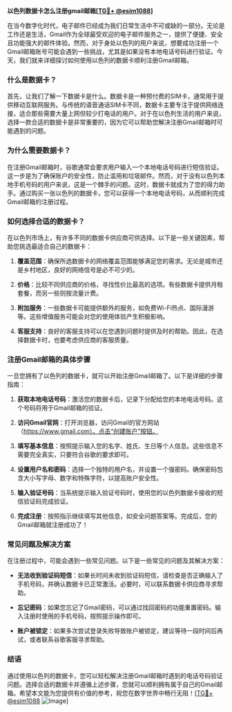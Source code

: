 **以色列数据卡怎么注册gmail邮箱[[TG💪+ @esim1088](https://t.me/s/esim1088)]**

在当今数字化时代，电子邮件已经成为我们日常生活中不可或缺的一部分。无论是工作还是生活，Gmail作为全球最受欢迎的电子邮件服务之一，提供了便捷、安全且功能强大的邮件体验。然而，对于身处以色列的用户来说，想要成功注册一个Gmail邮箱账号可能会遇到一些挑战，尤其是如果没有本地电话号码进行验证。今天，我们就来详细探讨如何使用以色列的数据卡顺利注册Gmail邮箱。

### 什么是数据卡？

首先，让我们了解一下数据卡是什么。数据卡是一种预付费的SIM卡，通常用于提供移动互联网服务。与传统的语音通话SIM卡不同，数据卡主要专注于提供网络连接，适合那些需要大量上网但较少打电话的用户。对于在以色列生活的用户来说，选择一款合适的数据卡是非常重要的，因为它可以帮助您解决注册Gmail邮箱时可能遇到的问题。

### 为什么需要数据卡？

在注册Gmail邮箱时，谷歌通常会要求用户输入一个本地电话号码进行短信验证。这一步是为了确保账户的安全性，防止滥用和垃圾邮件。然而，对于没有以色列本地手机号码的用户来说，这是一个棘手的问题。这时，数据卡就成为了您的得力助手。通过购买一张以色列的数据卡，您可以获得一个本地电话号码，从而顺利完成Gmail邮箱的注册过程。

### 如何选择合适的数据卡？

在以色列市场上，有许多不同的数据卡供应商可供选择。以下是一些关键因素，帮助您挑选最适合自己的数据卡：

1. **覆盖范围**：确保所选数据卡的网络覆盖范围能够满足您的需求。无论是城市还是乡村地区，良好的网络信号是必不可少的。
   
2. **价格**：比较不同供应商的价格，寻找性价比最高的选项。有些数据卡提供月租套餐，而另一些则按流量计费。

3. **附加服务**：一些数据卡可能提供额外的服务，如免费Wi-Fi热点、国际漫游等。这些增值服务可能会对您的使用体验产生积极影响。

4. **客服支持**：良好的客服支持可以在您遇到问题时提供及时的帮助。因此，在选择数据卡时，也要考虑供应商的客服质量。

### 注册Gmail邮箱的具体步骤

一旦您拥有了以色列的数据卡，就可以开始注册Gmail邮箱了。以下是详细的步骤指南：

1. **获取本地电话号码**：激活您的数据卡后，记录下分配给您的本地电话号码。这个号码将用于Gmail邮箱的验证。

2. **访问Gmail官网**：打开浏览器，访问Gmail的官方网站（https://www.gmail.com）。点击“创建账户”按钮。

3. **填写基本信息**：按照提示输入您的名字、姓氏、生日等个人信息。这些信息不需要完全真实，只要符合谷歌的要求即可。

4. **设置用户名和密码**：选择一个独特的用户名，并设置一个强密码。确保密码包含大小写字母、数字和特殊字符，以提高账户安全性。

5. **输入验证号码**：当系统提示输入验证号码时，使用您的以色列数据卡接收的短信验证码完成验证。

6. **完成注册**：按照指示继续填写其他信息，如安全问题答案等。完成后，您的Gmail邮箱就注册成功了！

### 常见问题及解决方案

在注册过程中，可能会遇到一些常见问题。以下是一些常见的问题及其解决方案：

- **无法收到验证码短信**：如果长时间未收到验证码短信，请检查是否正确输入了手机号码，并确认数据卡已正常激活。必要时，可以联系数据卡供应商寻求帮助。

- **忘记密码**：如果您忘记了Gmail密码，可以通过找回密码的功能重置密码。输入注册时使用的手机号码，按照提示操作即可。

- **账户被锁定**：如果多次尝试登录失败导致账户被锁定，建议等待一段时间后再试，或者联系谷歌客服寻求帮助。

### 结语

通过使用以色列的数据卡，您可以轻松解决注册Gmail邮箱时遇到的电话号码验证问题。选择合适的数据卡并遵循上述步骤，您就可以顺利拥有属于自己的Gmail邮箱。希望本文能为您提供有价值的参考，祝您在数字世界中畅行无阻！[[TG💪+ @esim1088](https://t.me/s/esim1088) ![Image](https://i.postimg.cc/4NQfJmqS/Snipaste-2025-05-13-00-14-12.png)]